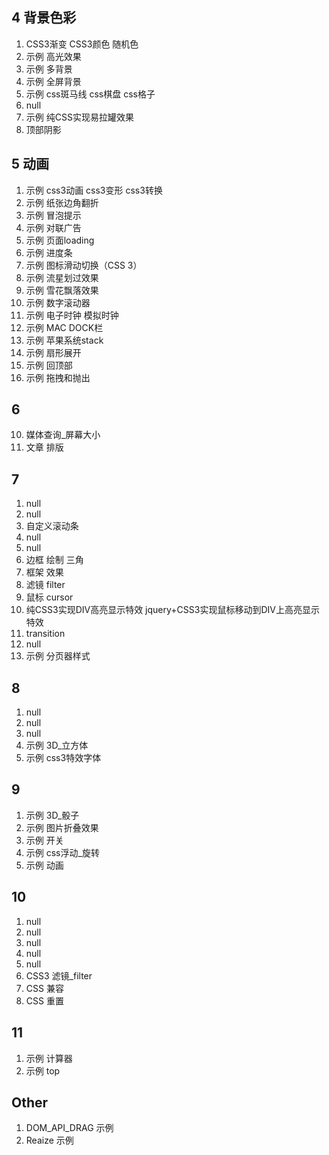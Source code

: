 ## 4 背景色彩

1. CSS3渐变 CSS3颜色 随机色
2. 示例 高光效果
3. 示例 多背景
4. 示例 全屏背景
5. 示例 css斑马线 css棋盘 css格子
6. null
7. 示例 纯CSS实现易拉罐效果
8. 顶部阴影

## 5 动画

1. 示例 css3动画 css3变形 css3转换
2. 示例 纸张边角翻折
3. 示例 冒泡提示
4. 示例 对联广告
5. 示例 页面loading
6. 示例 进度条
7. 示例 图标滑动切换（CSS 3）
8. 示例 流星划过效果
9. 示例 雪花飘落效果
10. 示例 数字滚动器 
11. 示例 电子时钟 模拟时钟
12. 示例 MAC DOCK栏
13. 示例 苹果系统stack
14. 示例 扇形展开
15. 示例 回顶部
16. 示例 拖拽和抛出

## 6

10. 媒体查询_屏幕大小
14. 文章 排版

## 7

1. null
2. null
3. 自定义滚动条 
4. null 
5. null 
6. 边框 绘制 三角 
7. 框架 效果 
8. 滤镜 filter
9. 鼠标 cursor
10. 纯CSS3实现DIV高亮显示特效  jquery+CSS3实现鼠标移动到DIV上高亮显示特效
11. transition 
12. null 
13. 示例 分页器样式

## 8

1. null
2. null
3. null
4. 示例 3D_立方体
5. 示例 css3特效字体 

## 9

1. 示例 3D_骰子
2. 示例 图片折叠效果
3. 示例 开关
4. 示例 css浮动_旋转
5. 示例 动画

## 10

1. null
2. null
3. null 
4. null 
5. null 
6. CSS3 滤镜_filter
7. CSS 兼容
8. CSS 重置

## 11

1. 示例 计算器
2. 示例 top

## Other

1. DOM_API_DRAG 示例
2. Reaize 示例